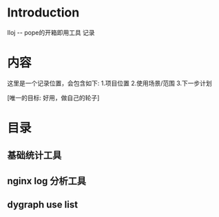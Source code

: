 # Introduction #
Iloj -- pope的开箱即用工具 记录

# 内容 #
这里是一个记录位置，会包含如下:
1.项目位置
2.使用场景/范围
3.下一步计划

[唯一的目标: 好用，做自己的轮子]

# 目录 #

## 基础统计工具
## nginx log 分析工具
## dygraph use list
